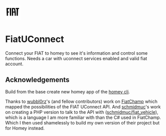 # ![image](./assets/icon.svg)
# FiatUConnect

Connect your FIAT to homey to see it's information and control some functions. Needs a car with uconnect services enabled and valid fiat account.

## Acknowledgements

Build from the base create new homey app of the [homey cli](https://github.com/athombv/node-homey).

Thanks to [wubbl0rz](https://github.com/wubbl0rz)'s (and fellow contributors) work on 
[FiatChamp](https://github.com/wubbl0rz/FiatChamp) which mapped the possibilities of the FIAT UConnect API. 
And [schmidmuc](https://github.com/schmidmuc)'s work on creating a PHP version to talk to the API with 
([schmidmuc/fiat_vehicle](https://github.com/schmidmuc/fiat_vehicle)), which is a language I am more familiar
with than the C# used in FiatChamp. Which I then used shamelessly to  build my own version of their project
but for Homey instead.
